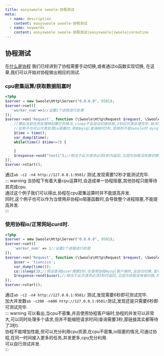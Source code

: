 ```yaml
---
title: easyswoole swoole-协程测试
meta:
  - name: description
    content: easyswoole swoole-协程测试
  - name: keywords
    content: easyswoole swoole-协程测试|easyswoole|swoole|coroutine
---
```


## 协程测试
在[什么是协程](/Cn/Swoole/Coroutine/introduction.md) 我们已经讲到了协程需要手动切换,或者通过io函数实现切换,  在这章,我们可以开始对协程做出相应的测试.   

### cpu密集运算/获取数据阻塞时  
```php
<?php
$server = new Swoole\Http\Server("0.0.0.0", 9501);
$server->set([
   'worker_num'=>1//设置1个进程进行处理
]);
$server->on('Request', function (\Swoole\Http\Request $request, \Swoole\Http\Response $response) {
    //模拟当前任务处理特别繁忙的情况,sleep不会自动切换协程,3秒后代表处理完毕.给浏览器返回数据
    //此例子也可以代表处理io阻塞时,例如mysql查询耗时3秒,但用的不是swoole的 mysql协程客户端
    $time = time();
    var_dump($time);
    while(time()-$time<=3) {

    }
    $response->end("test1");//相当于此次请求必须3秒内返回,又因为协程没有做切换,所以第二个请求需要3秒后才能开始处理....
});
$server->start();
```
通过`ab -c2 -n4 http://127.0.0.1:9501/` 测试,发现需要12秒才能测试完毕.   
::: warning
当协程下有着大量cpu运算时,会造成单一协程阻塞,其他协程只能等待其完成cpu.   
通过这个例子我们可以得出,协程在cpu密集运算时并不能提高并发.  
同时,这个例子也可以作为当使用非协程io阻塞函数时,会导致整个进程阻塞,不能提高并发.  
:::

### 使用协程io/正常网站curd时.   
```php
<?php
$server = new Swoole\Http\Server("0.0.0.0", 9501);
$server->set([
    'worker_num' => 1//设置1个进程进行处理
]);
$server->on('Request', function (\Swoole\Http\Request $request, \Swoole\Http\Response $response) {
    $user = 'tioncico';
    var_dump(time());
    co::sleep(3);//假设查询$user需要3秒,在使用协程mysql客户端时,会自动切换,查询完自动恢复协程.
    $response->end($user);//相当于此次请求必须3秒内返回,又因为协程没有做切换,所以第二个请求需要3秒后才能开始处理....
});
$server->start();
```

通过`ab -c2 -n4 http://127.0.0.1:9501/` 测试,发现需要6秒即可测试完毕.   
加大并发数`ab -c200 -n400 http://127.0.0.1:9501/`测试,发现还是只需要6秒即可测试完毕.   
::: warning
可以看出,当cpu不密集,并且使用协程客户端时,协程的并发可以非常大,可以同时处理多个请求,但并不能缩短请求时间(查询需要3秒,那链接其实都等待了3秒).    
协程不能增加性能,但可以充分利用cpu资源,在cpu不密集,io阻塞的情况,可通过协程,在同一时间接入更多的任务,并发更多,cpu充分利用.  
可以自行测试并发.  
:::  